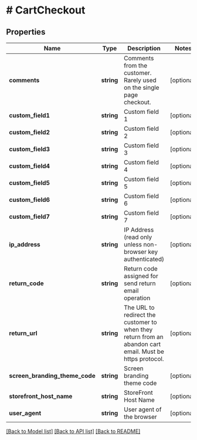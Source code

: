 # # CartCheckout

## Properties

Name | Type | Description | Notes
------------ | ------------- | ------------- | -------------
**comments** | **string** | Comments from the customer.  Rarely used on the single page checkout. | [optional]
**custom_field1** | **string** | Custom field 1 | [optional]
**custom_field2** | **string** | Custom field 2 | [optional]
**custom_field3** | **string** | Custom field 3 | [optional]
**custom_field4** | **string** | Custom field 4 | [optional]
**custom_field5** | **string** | Custom field 5 | [optional]
**custom_field6** | **string** | Custom field 6 | [optional]
**custom_field7** | **string** | Custom field 7 | [optional]
**ip_address** | **string** | IP Address (read only unless non-browser key authenticated) | [optional]
**return_code** | **string** | Return code assigned for send return email operation | [optional]
**return_url** | **string** | The URL to redirect the customer to when they return from an abandon cart email.  Must be https protocol. | [optional]
**screen_branding_theme_code** | **string** | Screen branding theme code | [optional]
**storefront_host_name** | **string** | StoreFront Host Name | [optional]
**user_agent** | **string** | User agent of the browser | [optional]

[[Back to Model list]](../../README.md#models) [[Back to API list]](../../README.md#endpoints) [[Back to README]](../../README.md)
